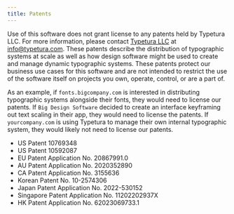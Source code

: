 ```yaml
---
title: Patents
---
```


Use of this software does not grant license to any patents held by Typetura LLC. For more information, please contact [Typetura LLC](https://typetura.com/patents/) at [info@typetura.com](mailto:info@typetura.com). These patents describe the distribution of typographic systems at scale as well as how design software might be used to create and manage dynamic typographic systems. These patents protect our business use cases for this software and are not intended to restrict the use of the software itself on projects you own, operate, control, or are a part of.

As an example, if `fonts.bigcompany.com` is interested in distributing typographic systems alongside their fonts, they would need to license our patents. If `Big Design Software` decided to create an interface keyframing out text scaling in their app, they would need to license the patents. If `yourcompany.com` is using Typetura to manage their own internal typographic system, they would likely not need to license our patents.

- US Patent 10769348
- US Patent 10592087
- EU Patent Application No. 20867991.0
- AU Patent Application No. 2020352890
- CA Patent Application No. 3155636
- Korean Patent No. 10-2574306
- Japan Patent Application No. 2022-530152
- Singapore Patent Application No. 11202202937X
- HK Patent Application No. 62023069733.1
